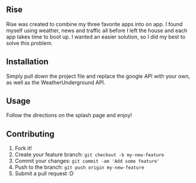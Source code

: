 ## Rise

Rise was created to combine my three favorite apps into on app. I found myself using weather, news and traffic all before I left the house and each app takes time to boot up. I wanted an easier solution, so I did my best to solve this problem.

## Installation

Simply pull down the project file and replace the google API with your own, as well as the WeatherUnderground API. 

## Usage

Follow the directions on the splash page and enjoy!

## Contributing

1. Fork it!
2. Create your feature branch: `git checkout -b my-new-feature`
3. Commit your changes: `git commit -am 'Add some feature'`
4. Push to the branch: `git push origin my-new-feature`
5. Submit a pull request :D
